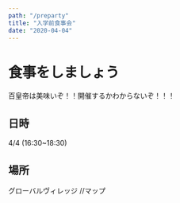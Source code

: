 ```yaml
---
path: "/preparty"
title: "入学前食事会"
date: "2020-04-04"
---
```


# 食事をしましょう

百皇帝は美味いぞ！！開催するかわからないぞ！！！

## 日時

4/4 (16:30~18:30)

## 場所

グローバルヴィレッジ
//マップ
